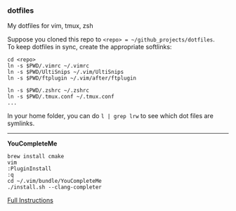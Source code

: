 ### dotfiles

My dotfiles for vim, tmux, zsh

Suppose you cloned this repo to `<repo> = ~/github_projects/dotfiles`.    
To keep dotfiles in sync, create the appropriate softlinks:

````
cd <repo>
ln -s $PWD/.vimrc ~/.vimrc
ln -s $PWD/UltiSnips ~/.vim/UltiSnips
ln -s $PWD/ftplugin ~/.vim/after/ftplugin

ln -s $PWD/.zshrc ~/.zshrc
ln -s $PWD/.tmux.conf ~/.tmux.conf
...
````

In your home folder, you can do `l | grep lrw` to see which dot files are symlinks.

----

**YouCompleteMe**   
````
brew install cmake 
vim
:PluginInstall
:q
cd ~/.vim/bundle/YouCompleteMe
./install.sh --clang-completer
````
[Full Instructions](https://github.com/Valloric/YouCompleteMe)
